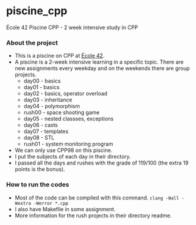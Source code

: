 # piscine_cpp
École 42 Piscine CPP - 2 week intensive study in CPP

### About the project
* This is a piscine on CPP at [École 42](https://42.fr).
* A piscine is a 2-week intensive learning in a specific topic. There are new assignments every weekday and on the weekends there are group projects. 
	* day00 - basics
	* day01 - basics
	* day02 - basics, operator overload
	* day03 - inheritance
	* day04 - polymorphism
	* rush00 - space shooting game
	* day05 - nested classses, exceptions
	* day06 - casts
	* day07 - templates
	* day08 - STL
	* rush01 - system monitoring program
* We can only use CPP98 on this piscine.
* I put the subjects of each day in their directory.
* I passed all the days and rushes with the grade of 119/100 (the extra 19 points is the bonus).

### How to run the codes
* Most of the code can be compiled with this command.
	```clang -Wall -Wextra -Werror *.cpp```
* I also have Makefile in some assignment.
* More information for the rush projects in their directory readme.